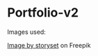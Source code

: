 # Portfolio-v2

Images used:

<a href="https://www.freepik.com/free-vector/mobile-testing-concept-illustration_7230644.htm#query=UX%20testing&position=7&from_view=search&track=ais">Image by storyset</a> on Freepik
